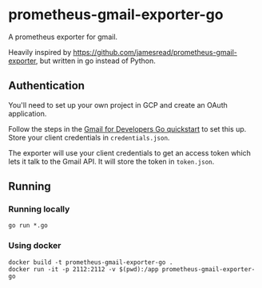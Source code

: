 prometheus-gmail-exporter-go
============================

A prometheus exporter for gmail.

Heavily inspired by https://github.com/jamesread/prometheus-gmail-exporter, but written in go instead of Python.

Authentication
--------------

You'll need to set up your own project in GCP and create an OAuth application.

Follow the steps in the [Gmail for Developers Go quickstart](https://developers.google.com/gmail/api/quickstart/go)
to set this up. Store your client credentials in `credentials.json`.

The exporter will use your client credentials to get an access token which lets
it talk to the Gmail API. It will store the token in `token.json`.

Running
-------

### Running locally

```shell
go run *.go
```

### Using docker

```shell
docker build -t prometheus-gmail-exporter-go .
docker run -it -p 2112:2112 -v $(pwd):/app prometheus-gmail-exporter-go
```

